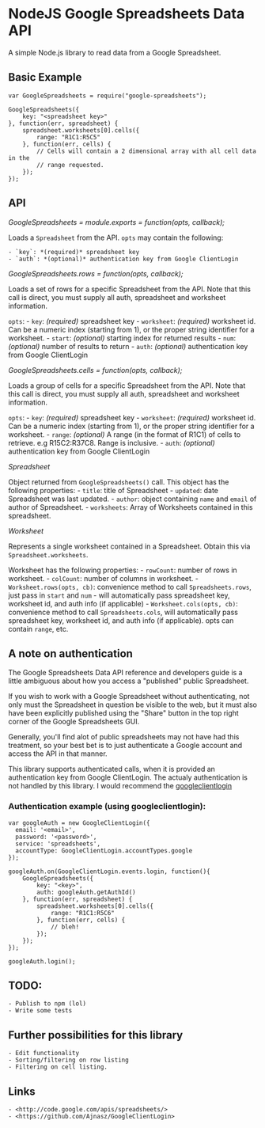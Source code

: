 # NodeJS Google Spreadsheets Data API

A simple Node.js library to read data from a Google Spreadsheet.

## Basic Example
	var GoogleSpreadsheets = require("google-spreadsheets");
	
	GoogleSpreadsheets({
		key: "<spreadsheet key>"
	}, function(err, spreadsheet) {
		spreadsheet.worksheets[0].cells({
			range: "R1C1:R5C5"
		}, function(err, cells) {
			// Cells will contain a 2 dimensional array with all cell data in the
			// range requested.
		});
	});
	
## API

*GoogleSpreadsheets = module.exports = function(opts, callback);*

Loads a `Spreadsheet` from the API. `opts` may contain the following:

	- `key`: *(required)* spreadsheet key
	- `auth`: *(optional)* authentication key from Google ClientLogin


*GoogleSpreadsheets.rows = function(opts, callback);*

Loads a set of rows for a specific Spreadsheet from the API. Note that this call is direct, you must supply all auth, spreadsheet and worksheet information.

`opts`:
	- `key`: *(required)* spreadsheet key
	- `worksheet`: *(required)* worksheet id. Can be a numeric index (starting from 1), or the proper string identifier for a worksheet.
	- `start`: *(optional)* starting index for returned results
	- `num`: *(optional)* number of results to return 
	- `auth`: *(optional)* authentication key from Google ClientLogin


*GoogleSpreadsheets.cells = function(opts, callback);*

Loads a group of cells for a specific Spreadsheet from the API. Note that this call is direct, you must supply all auth, spreadsheet and worksheet information.

`opts`:
	- `key`: *(required)* spreadsheet key
	- `worksheet`: *(required)* worksheet id. Can be a numeric index (starting from 1), or the proper string identifier for a worksheet.
	- `range`: *(optional)* A range (in the format of R1C1) of cells to retrieve. e.g R15C2:R37C8. Range is inclusive.
	- `auth`: *(optional)* authentication key from Google ClientLogin

*Spreadsheet*

Object returned from `GoogleSpreadsheets()` call. This object has the following properties:
	- `title`: title of Spreadsheet
	- `updated`: date Spreadsheet was last updated.
	- `author`: object containing `name` and `email` of author of Spreadsheet.
	- `worksheets`: Array of Worksheets contained in this spreadsheet.

*Worksheet*

Represents a single worksheet contained in a Spreadsheet. Obtain this via `Spreadsheet.worksheets`.

Worksheet has the following properties:
	- `rowCount`: number of rows in worksheet.
	- `colCount`: number of columns in worksheet.
	- `Worksheet.rows(opts, cb)`: convenience method to call `Spreadsheets.rows`, just pass in `start` and `num` - will automatically pass spreadsheet key, worksheet id, and auth info (if applicable) 
	- `Worksheet.cols(opts, cb)`: convenience method to call `Spreadsheets.cols`, will automatically pass spreadsheet key, worksheet id, and auth info (if applicable). opts can contain `range`, etc.
	
## A note on authentication

The Google Spreadsheets Data API reference and developers guide is a little ambiguous
 about how you access a "published" public Spreadsheet.

If you wish to work with a Google Spreadsheet without authenticating, not only 
must the Spreadsheet in question be visible to the web, but it must also have 
been explicitly published using the "Share" button in the top right corner of 
the Google Spreadsheets GUI.

Generally, you'll find alot of public spreadsheets may not have had this 
treatment, so your best bet is to just authenticate a Google account and 
access the API in that manner.

This library supports authenticated calls, when it is provided an authentication 
key from Google ClientLogin. The actualy authentication is not handled by this 
library. I would recommend the [googleclientlogin](https://github.com/Ajnasz/GoogleClientLogin)

### Authentication example (using googleclientlogin):
	var googleAuth = new GoogleClientLogin({
	  email: '<email>',
	  password: '<password>',
	  service: 'spreadsheets',
	  accountType: GoogleClientLogin.accountTypes.google
	});
	
	googleAuth.on(GoogleClientLogin.events.login, function(){
		GoogleSpreadsheets({
			key: "<key>",
			auth: googleAuth.getAuthId()
		}, function(err, spreadsheet) {
			spreadsheet.worksheets[0].cells({
				range: "R1C1:R5C6"
			}, function(err, cells) {
				// bleh!
			});
		});
	});

	googleAuth.login();

## TODO:
	- Publish to npm (lol)
	- Write some tests

## Further possibilities for this library
	- Edit functionality
	- Sorting/filtering on row listing
	- Filtering on cell listing.

## Links
	- <http://code.google.com/apis/spreadsheets/>
	- <https://github.com/Ajnasz/GoogleClientLogin>
